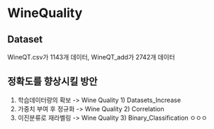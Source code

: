 # WineQuality

## Dataset
WineQT.csv가 1143개 데이터, WineQT_add가 2742개 데이터

## 정확도를 향상시킬 방안
1) 학습데이터량의 확보 -> Wine Quality 1) Datasets_Increase
2) 가중치 부여 후 정규화 -> Wine Quality 2) Correlation
3) 이진분류로 재라벨링 -> Wine Quality 3) Binary_Classification
ㅇㅇㅇ
